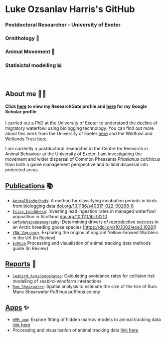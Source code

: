 # Luke Ozsanlav Harris's GitHub 
### Postdoctoral Researcher - University of Exeter
### Ornithology 🦢
### Animal Movement 🐾
### Statisictal modelling 📊

<br/>

## About me 👨‍🔬
#### Click [here](https://www.researchgate.net/profile/Luke-Ozsanlav-Harris) to view my ResearchGate profile and [here](https://scholar.google.co.uk/citations?user=9VyBol4AAAAJ&hl=en) for my Google Scholar profile

I carried out a PhD at the University of Exeter to understand the decline of migratory waterfowl using biologging technology. You can find out more about this work from the University of Exeter [here](https://biosciences.exeter.ac.uk/staff/profile/index.php?web_id=Luke_Ozsanlav-Harris) and the Wildfowl and Wetlands Trust [here](https://www.wwt.org.uk/our-work/wetland-conservation-unit/meet-the-team/luke-ozsanlav-harris/).

I am currently a postdoctoral researcher in the Centre for Research in Animal Behaviour at the University of Exeter. I am investigating the movement and wider dispersal of Common Pheasants *Phasianus colchicus* from both a game management perspective  and to limit dispersal into protected areas. 

## [Publications](https://github.com/stars/LukeOzsanlav/lists/manuscripts) 📚
- [`AnimalBioMethods`](https://github.com/LukeOzsanlav/AnimalBioMethods): A method for classifying incubation periods in birds from biologging data [doi.org/10.1186/s40317-022-00298-8](doi.org/10.1186/s40317-022-00298-8)
- [`Islay_LeadGeese`](https://github.com/LukeOzsanlav/Islay_LeadGeese): Investing lead ingestion rates in managed waterfowl popualtion in Scotland [doi.org/10.1111/ibi.13210](doi.org/10.1111/ibi.13210)
- [`GWfGMetapopDemography`](https://github.com/LukeOzsanlav/GWfGMetapopDemography): Determining drivers of reproducitve success in an Arctic breeding goose species [https://doi.org/10.1002/ece3.10281]
- [`YBW_Vagrancy`](https://github.com/LukeOzsanlav/YBW_Vagrancy): Exploring the origins of vagrant Yellow-browed Warblers in the UK (In Review)
- [`ExMove`](https://github.com/ExMove/ExMove) Processing and visualistion of animal tracking data methods guide (In Review)

## [Reports](https://github.com/stars/LukeOzsanlav/lists/reports) 🚀
- [`Seabird_AvoidanceRates`](https://github.com/LukeOzsanlav/Seabird_AvoidanceRates): Calculating avoidance rates for collision risk modelling of seabird-windfarm interactions 
- [`Rum_Shearwater`](https://github.com/LukeOzsanlav/Rum_Shearwater): Spatial analysis to estimate the size of the Isle of Rum Manx Shearwater Puffinus puffinus colony

## [Apps](https://github.com/stars/LukeOzsanlav/lists/shiny-apps) ✨
- [`HMM_app`](https://github.com/LukeOzsanlav/HMM_App): Explore fitting of hidden markov models to animal tracking data [link here](https://lukeozsanlav.shinyapps.io/hmm_explorer/)
- Processing and visualisation of animal tracking data [link here](https://lukeozsanlav.shinyapps.io/exmove_explorer/)
